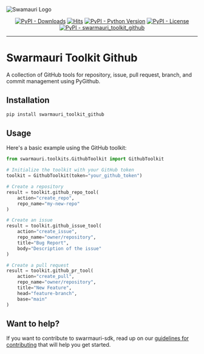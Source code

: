 
![Swamauri Logo](https://res.cloudinary.com/dbjmpekvl/image/upload/v1730099724/Swarmauri-logo-lockup-2048x757_hww01w.png)

<p align="center">
    <a href="https://pypi.org/project/swarmauri_toolkit_github/">
        <img src="https://img.shields.io/pypi/dm/swarmauri_toolkit_github" alt="PyPI - Downloads"/></a>
    <a href="https://hits.sh/github.com/swarmauri/swarmauri-sdk/tree/master/pkgs/community/swarmauri_toolkit_github/">
        <img alt="Hits" src="https://hits.sh/github.com/swarmauri/swarmauri-sdk/tree/master/pkgs/community/swarmauri_toolkit_github.svg"/></a>
    <a href="https://pypi.org/project/swarmauri_toolkit_github/">
        <img src="https://img.shields.io/pypi/pyversions/swarmauri_toolkit_github" alt="PyPI - Python Version"/></a>
    <a href="https://pypi.org/project/swarmauri_toolkit_github/">
        <img src="https://img.shields.io/pypi/l/swarmauri_toolkit_github" alt="PyPI - License"/></a>
    <a href="https://pypi.org/project/swarmauri_toolkit_github/">
        <img src="https://img.shields.io/pypi/v/swarmauri_toolkit_github?label=swarmauri_toolkit_github&color=green" alt="PyPI - swarmauri_toolkit_github"/></a>
</p>

---

# Swarmauri Toolkit Github

A collection of GitHub tools for repository, issue, pull request, branch, and commit management using PyGithub.

## Installation

```bash
pip install swarmauri_toolkit_github
```

## Usage

Here's a basic example using the GitHub toolkit:

```python
from swarmauri.toolkits.GithubToolkit import GithubToolkit

# Initialize the toolkit with your GitHub token
toolkit = GithubToolkit(token="your_github_token")

# Create a repository
result = toolkit.github_repo_tool(
    action="create_repo",
    repo_name="my-new-repo"
)

# Create an issue
result = toolkit.github_issue_tool(
    action="create_issue",
    repo_name="owner/repository",
    title="Bug Report",
    body="Description of the issue"
)

# Create a pull request
result = toolkit.github_pr_tool(
    action="create_pull",
    repo_name="owner/repository",
    title="New Feature",
    head="feature-branch",
    base="main"
)
```

## Want to help?

If you want to contribute to swarmauri-sdk, read up on our [guidelines for contributing](https://github.com/swarmauri/swarmauri-sdk/blob/master/contributing.md) that will help you get started.

